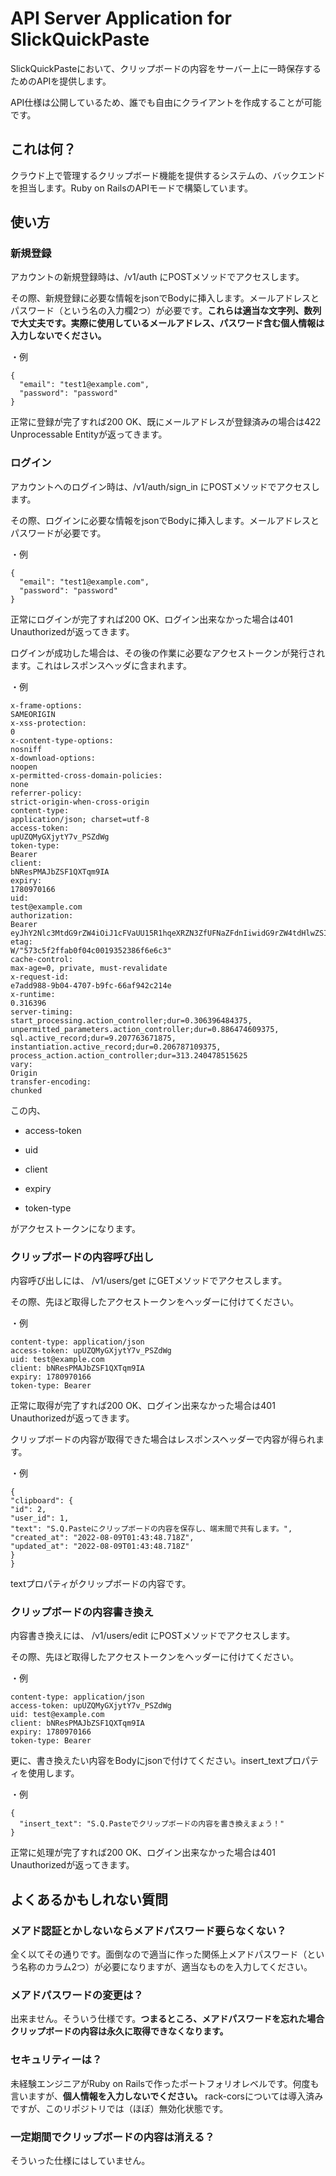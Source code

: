 # API Server Application for SlickQuickPaste

SlickQuickPasteにおいて、クリップボードの内容をサーバー上に一時保存するためのAPIを提供します。

API仕様は公開しているため、誰でも自由にクライアントを作成することが可能です。

## これは何？

クラウド上で管理するクリップボード機能を提供するシステムの、バックエンドを担当します。Ruby on RailsのAPIモードで構築しています。

## 使い方

### 新規登録
アカウントの新規登録時は、/v1/auth にPOSTメソッドでアクセスします。

その際、新規登録に必要な情報をjsonでBodyに挿入します。メールアドレスとパスワード（という名の入力欄2つ）が必要です。**これらは適当な文字列、数列で大丈夫です。実際に使用しているメールアドレス、パスワード含む個人情報は入力しないでください。**

・例

```
{
  "email": "test1@example.com",
  "password": "password"
}
```

正常に登録が完了すれば200 OK、既にメールアドレスが登録済みの場合は422 Unprocessable Entityが返ってきます。


### ログイン
アカウントへのログイン時は、/v1/auth/sign_in にPOSTメソッドでアクセスします。

その際、ログインに必要な情報をjsonでBodyに挿入します。メールアドレスとパスワードが必要です。

・例

```
{
  "email": "test1@example.com",
  "password": "password"
}
```

正常にログインが完了すれば200 OK、ログイン出来なかった場合は401 Unauthorizedが返ってきます。

ログインが成功した場合は、その後の作業に必要なアクセストークンが発行されます。これはレスポンスヘッダに含まれます。

・例

```
x-frame-options:
SAMEORIGIN
x-xss-protection:
0
x-content-type-options:
nosniff
x-download-options:
noopen
x-permitted-cross-domain-policies:
none
referrer-policy:
strict-origin-when-cross-origin
content-type:
application/json; charset=utf-8
access-token:
upUZQMyGXjytY7v_PSZdWg
token-type:
Bearer
client:
bNResPMAJbZSF1QXTqm9IA
expiry:
1780970166
uid:
test@example.com
authorization:
Bearer eyJhY2Nlc3MtdG9rZW4iOiJ1cFVaUU15R1hqeXRZN3ZfUFNaZFdnIiwidG9rZW4tdHlwZSI6IkJlYXJlciIsImNsaWVudCI6ImJOUmVzUE1BSmJaU0YxUVhUcW05SUEiLCJleHBpcnkiOiIxNzgwOTcwMTY2IiwidWlkIjoidGVzdEBleGFtcGxlLmNvbSJ9
etag:
W/"573c5f2ffab0f04c0019352386f6e6c3"
cache-control:
max-age=0, private, must-revalidate
x-request-id:
e7add988-9b04-4707-b9fc-66af942c214e
x-runtime:
0.316396
server-timing:
start_processing.action_controller;dur=0.306396484375, unpermitted_parameters.action_controller;dur=0.886474609375, sql.active_record;dur=9.207763671875, instantiation.active_record;dur=0.206787109375, process_action.action_controller;dur=313.240478515625
vary:
Origin
transfer-encoding:
chunked
```

この内、

* access-token

* uid

* client

* expiry

* token-type

がアクセストークンになります。


### クリップボードの内容呼び出し

内容呼び出しには、 /v1/users/get にGETメソッドでアクセスします。

その際、先ほど取得したアクセストークンをヘッダーに付けてください。

・例

```
content-type: application/json
access-token: upUZQMyGXjytY7v_PSZdWg
uid: test@example.com
client: bNResPMAJbZSF1QXTqm9IA
expiry: 1780970166
token-type: Bearer
```

正常に取得が完了すれば200 OK、ログイン出来なかった場合は401 Unauthorizedが返ってきます。

クリップボードの内容が取得できた場合はレスポンスヘッダーで内容が得られます。


・例

```
{
"clipboard": {
"id": 2,
"user_id": 1,
"text": "S.Q.Pasteにクリップボードの内容を保存し、端末間で共有します。",
"created_at": "2022-08-09T01:43:48.718Z",
"updated_at": "2022-08-09T01:43:48.718Z"
}
}
```

textプロパティがクリップボードの内容です。


### クリップボードの内容書き換え

内容書き換えには、 /v1/users/edit にPOSTメソッドでアクセスします。

その際、先ほど取得したアクセストークンをヘッダーに付けてください。

・例

```
content-type: application/json
access-token: upUZQMyGXjytY7v_PSZdWg
uid: test@example.com
client: bNResPMAJbZSF1QXTqm9IA
expiry: 1780970166
token-type: Bearer
```

更に、書き換えたい内容をBodyにjsonで付けてください。insert_textプロパティを使用します。

・例

```
{
  "insert_text": "S.Q.Pasteでクリップボードの内容を書き換えまょう！"
}
```



正常に処理が完了すれば200 OK、ログイン出来なかった場合は401 Unauthorizedが返ってきます。

## よくあるかもしれない質問

### メアド認証とかしないならメアドパスワード要らなくない？

全く以てその通りです。面倒なので適当に作った関係上メアドパスワード（という名称のカラム2つ）が必要になりますが、適当なものを入力してください。

### メアドパスワードの変更は？

出来ません。そういう仕様です。**つまるところ、メアドパスワードを忘れた場合クリップボードの内容は永久に取得できなくなります。**

### セキュリティーは？

未経験エンジニアがRuby on Railsで作ったポートフォリオレベルです。何度も言いますが、**個人情報を入力しないでください。**
rack-corsについては導入済みですが、このリポジトリでは（ほぼ）無効化状態です。

### 一定期間でクリップボードの内容は消える？

そういった仕様にはしていません。
